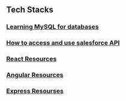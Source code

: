 ## Tech Stacks

### [Learning MySQL for databases](./Tech_Stacks/Learning_MySQL.md)

### [How to access and use salesforce API](./Tech_Stacks/salesforce_api.md)

### [React Resources](./Tech_Stacks/React.md)

### [Angular Resources](./Tech_Stacks/Angular.md)

### [Express Resourses](./Tech_Stacks/Express.md)
